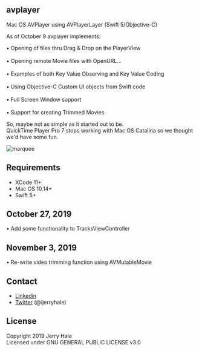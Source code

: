 ## avplayer

Mac OS AVPlayer using AVPlayerLayer (Swift 5/Objective-C)

As of October 9 avplayer implements:

•   Opening of files thru Drag & Drop on the PlayerView
<br>
<br>
•   Opening remote Movie files with OpenURL...
<br>
<br>
•   Examples of both Key Value Observing and Key Value Coding
<br>
<br>
•   Using Objective-C Custom UI objects from Swift code
<br>
<br>
•   Full Screen Window support
<br>
<br>
•	Support for creating Trimmed Movies

So, maybe not as simple as it started out to be.
<br>
QuickTime Player Pro 7 stops working with Mac OS Catalina so we thought we'd have some fun.

![marquee](https://cormya.com/avplayer-5.png "AVPlayer")

## Requirements

- XCode 11+
- Mac OS 10.14+
- Swift 5+

## October 27, 2019

•	Add some functionality to TracksViewController

## November 3, 2019

•	Re-write video trimming function using AVMutableMovie


## Contact

- [Linkedin][2]
- [Twitter][3] (@ijerryhale)

[2]: https://es.linkedin.com/in/ijerryhale
[3]: http://twitter.com/ijerryhale "Jerry Hale"

## License

Copyright 2019 Jerry Hale
<br>
Licensed under GNU GENERAL PUBLIC LICENSE v3.0

